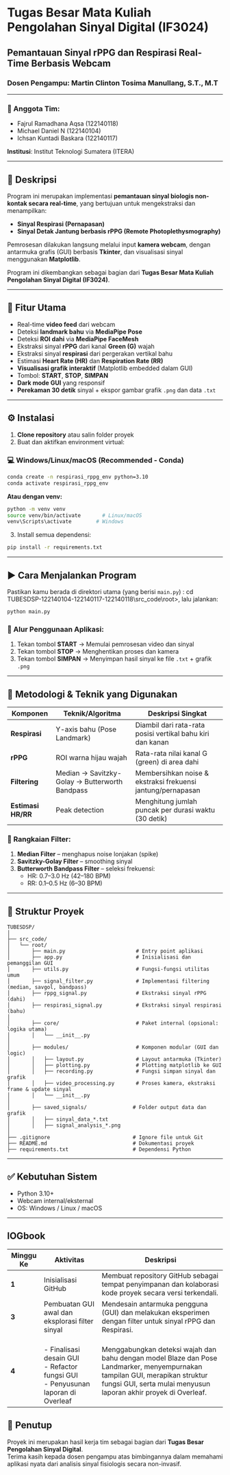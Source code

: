 
# Tugas Besar Mata Kuliah Pengolahan Sinyal Digital (IF3024)
## Pemantauan Sinyal rPPG dan Respirasi Real-Time Berbasis Webcam
### Dosen Pengampu: Martin Clinton Tosima Manullang, S.T., M.T

---

### 👥 Anggota Tim:
- Fajrul Ramadhana Aqsa (122140118)  
- Michael Daniel N (122140104)  
- Ichsan Kuntadi Baskara (122140117)  

**Institusi**: Institut Teknologi Sumatera (ITERA)

---

## 🧠 Deskripsi

Program ini merupakan implementasi **pemantauan sinyal biologis non-kontak secara real-time**, yang bertujuan untuk mengekstraksi dan menampilkan:

- **Sinyal Respirasi (Pernapasan)**
- **Sinyal Detak Jantung berbasis rPPG (Remote Photoplethysmography)**

Pemrosesan dilakukan langsung melalui input **kamera webcam**, dengan antarmuka grafis (GUI) berbasis **Tkinter**, dan visualisasi sinyal menggunakan **Matplotlib**.

Program ini dikembangkan sebagai bagian dari **Tugas Besar Mata Kuliah Pengolahan Sinyal Digital (IF3024)**.

---

## 🚀 Fitur Utama

- Real-time **video feed** dari webcam  
- Deteksi **landmark bahu** via **MediaPipe Pose**  
- Deteksi **ROI dahi** via **MediaPipe FaceMesh**  
- Ekstraksi sinyal **rPPG** dari kanal **Green (G)** wajah  
- Ekstraksi sinyal **respirasi** dari pergerakan vertikal bahu  
- Estimasi **Heart Rate (HR)** dan **Respiration Rate (RR)**  
- **Visualisasi grafik interaktif** (Matplotlib embedded dalam GUI)  
- Tombol: **START**, **STOP**, **SIMPAN**  
- **Dark mode GUI** yang responsif  
- **Perekaman 30 detik** sinyal + ekspor gambar grafik `.png` dan data `.txt`

---

## ⚙️ Instalasi

1. **Clone repository** atau salin folder proyek  
2. Buat dan aktifkan environment virtual:

### 💻 Windows/Linux/macOS (Recommended - Conda)

```bash
conda create -n respirasi_rppg_env python=3.10
conda activate respirasi_rppg_env
```

**Atau dengan venv:**

```bash
python -m venv venv
source venv/bin/activate       # Linux/macOS
venv\Scripts\activate        # Windows
```

3. Install semua dependensi:

```bash
pip install -r requirements.txt
```

---

## ▶️ Cara Menjalankan Program

Pastikan kamu berada di direktori utama (yang berisi `main.py`) : cd TUBESDSP-122140104-122140117-122140118\src_code\root>, lalu jalankan:

```bash
python main.py
```

### 📌 Alur Penggunaan Aplikasi:
1. Tekan tombol **START** → Memulai pemrosesan video dan sinyal
2. Tekan tombol **STOP** → Menghentikan proses dan kamera
3. Tekan tombol **SIMPAN** → Menyimpan hasil sinyal ke file `.txt` + grafik `.png`

---

## 🧪 Metodologi & Teknik yang Digunakan

| Komponen     | Teknik/Algoritma        | Deskripsi Singkat                                                 |
|--------------|--------------------------|--------------------------------------------------------------------|
| **Respirasi** | Y-axis bahu (Pose Landmark) | Diambil dari rata-rata posisi vertikal bahu kiri dan kanan         |
| **rPPG**      | ROI warna hijau wajah     | Rata-rata nilai kanal G (green) di area dahi                      |
| **Filtering** | Median → Savitzky-Golay → Butterworth Bandpass | Membersihkan noise & ekstraksi frekuensi jantung/pernapasan      |
| **Estimasi HR/RR** | Peak detection        | Menghitung jumlah puncak per durasi waktu (30 detik)              |

### 🧰 Rangkaian Filter:
1. **Median Filter** – menghapus noise lonjakan (spike)
2. **Savitzky-Golay Filter** – smoothing sinyal
3. **Butterworth Bandpass Filter** – seleksi frekuensi:
   - HR: 0.7–3.0 Hz (42–180 BPM)
   - RR: 0.1–0.5 Hz (6–30 BPM)

---

## 📁 Struktur Proyek

```
TUBESDSP/
│
├── src_code/
│   └── root/
│       ├── main.py                       # Entry point aplikasi
│       ├── app.py                        # Inisialisasi dan pemanggilan GUI
│       ├── utils.py                      # Fungsi-fungsi utilitas umum
│       ├── signal_filter.py              # Implementasi filtering (median, savgol, bandpass)
│       ├── rppg_signal.py                # Ekstraksi sinyal rPPG (dahi)
│       ├── respirasi_signal.py           # Ekstraksi sinyal respirasi (bahu)
│
│       ├── core/                         # Paket internal (opsional: logika utama)
│       │   └── __init__.py
│
│       ├── modules/                      # Komponen modular (GUI dan logic)
│       │   ├── layout.py                 # Layout antarmuka (Tkinter)
│       │   ├── plotting.py               # Plotting matplotlib ke GUI
│       │   ├── recording.py              # Fungsi simpan sinyal dan grafik
│       │   ├── video_processing.py       # Proses kamera, ekstraksi frame & update sinyal
│       │   └── __init__.py
│
│       ├── saved_signals/               # Folder output data dan grafik
│       │   ├── sinyal_data_*.txt
│       │   ├── signal_analysis_*.png
│
├── .gitignore                           # Ignore file untuk Git
├── README.md                            # Dokumentasi proyek
├── requirements.txt                     # Dependensi Python

```

---

## ✅ Kebutuhan Sistem

- Python 3.10+
- Webcam internal/eksternal
- OS: Windows / Linux / macOS

---

## lOGbook
| Minggu Ke | Aktivitas                                                                                                                                              | Deskripsi                                                                                                                                                                                       |
| --------- | ------------------------------------------------------------------------------------------------------------------------------------------------------ | ----------------------------------------------------------------------------------------------------------------------------------------------------------------------------------------------- |
| **1**     | Inisialisasi GitHub                                                                                                                                    | Membuat repository GitHub sebagai tempat penyimpanan dan kolaborasi kode proyek secara versi terkendali.                                                                                        |
| **3**     | Pembuatan GUI awal dan eksplorasi filter sinyal                                                                                                        | Mendesain antarmuka pengguna (GUI) dan melakukan eksperimen dengan filter untuk sinyal rPPG dan Respirasi.                                                                 |
| **4**     | <br>- Finalisasi desain GUI<br>- Refactor fungsi GUI<br>- Penyusunan laporan di Overleaf | Menggabungkan deteksi wajah dan bahu dengan model Blaze dan Pose Landmarker, menyempurnakan tampilan GUI, merapikan struktur fungsi GUI, serta mulai menyusun laporan akhir proyek di Overleaf. |

## 🏁 Penutup

Proyek ini merupakan hasil kerja tim sebagai bagian dari **Tugas Besar Pengolahan Sinyal Digital**.  
Terima kasih kepada dosen pengampu atas bimbingannya dalam memahami aplikasi nyata dari analisis sinyal fisiologis secara non-invasif.
